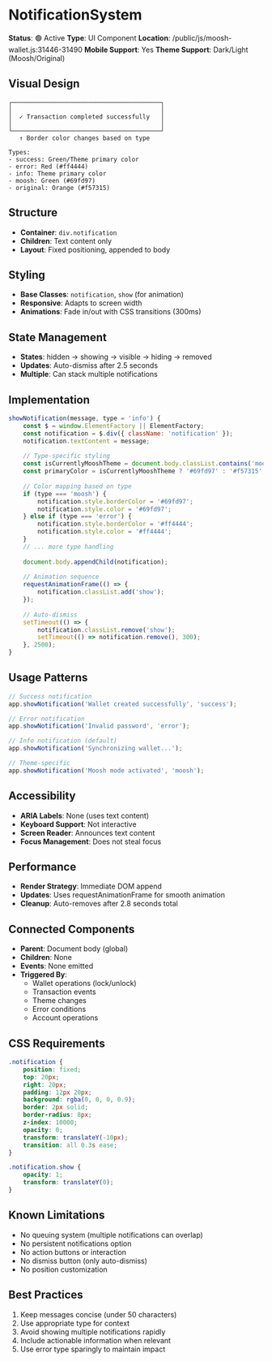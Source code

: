 # NotificationSystem

**Status**: 🟢 Active
**Type**: UI Component
**Location**: /public/js/moosh-wallet.js:31446-31490
**Mobile Support**: Yes
**Theme Support**: Dark/Light (Moosh/Original)

## Visual Design

```
┌─────────────────────────────────────────┐
│                                         │
│  ✓ Transaction completed successfully   │
│                                         │
└─────────────────────────────────────────┘
   ↑ Border color changes based on type
   
Types:
- success: Green/Theme primary color
- error: Red (#ff4444)
- info: Theme primary color
- moosh: Green (#69fd97)
- original: Orange (#f57315)
```

## Structure
- **Container**: `div.notification`
- **Children**: Text content only
- **Layout**: Fixed positioning, appended to body

## Styling
- **Base Classes**: `notification`, `show` (for animation)
- **Responsive**: Adapts to screen width
- **Animations**: Fade in/out with CSS transitions (300ms)

## State Management
- **States**: hidden → showing → visible → hiding → removed
- **Updates**: Auto-dismiss after 2.5 seconds
- **Multiple**: Can stack multiple notifications

## Implementation
```javascript
showNotification(message, type = 'info') {
    const $ = window.ElementFactory || ElementFactory;
    const notification = $.div({ className: 'notification' });
    notification.textContent = message;
    
    // Type-specific styling
    const isCurrentlyMooshTheme = document.body.classList.contains('moosh-mode');
    const primaryColor = isCurrentlyMooshTheme ? '#69fd97' : '#f57315';
    
    // Color mapping based on type
    if (type === 'moosh') {
        notification.style.borderColor = '#69fd97';
        notification.style.color = '#69fd97';
    } else if (type === 'error') {
        notification.style.borderColor = '#ff4444';
        notification.style.color = '#ff4444';
    }
    // ... more type handling
    
    document.body.appendChild(notification);
    
    // Animation sequence
    requestAnimationFrame(() => {
        notification.classList.add('show');
    });
    
    // Auto-dismiss
    setTimeout(() => {
        notification.classList.remove('show');
        setTimeout(() => notification.remove(), 300);
    }, 2500);
}
```

## Usage Patterns
```javascript
// Success notification
app.showNotification('Wallet created successfully', 'success');

// Error notification
app.showNotification('Invalid password', 'error');

// Info notification (default)
app.showNotification('Synchronizing wallet...');

// Theme-specific
app.showNotification('Moosh mode activated', 'moosh');
```

## Accessibility
- **ARIA Labels**: None (uses text content)
- **Keyboard Support**: Not interactive
- **Screen Reader**: Announces text content
- **Focus Management**: Does not steal focus

## Performance
- **Render Strategy**: Immediate DOM append
- **Updates**: Uses requestAnimationFrame for smooth animation
- **Cleanup**: Auto-removes after 2.8 seconds total

## Connected Components
- **Parent**: Document body (global)
- **Children**: None
- **Events**: None emitted
- **Triggered By**: 
  - Wallet operations (lock/unlock)
  - Transaction events
  - Theme changes
  - Error conditions
  - Account operations

## CSS Requirements
```css
.notification {
    position: fixed;
    top: 20px;
    right: 20px;
    padding: 12px 20px;
    background: rgba(0, 0, 0, 0.9);
    border: 2px solid;
    border-radius: 8px;
    z-index: 10000;
    opacity: 0;
    transform: translateY(-10px);
    transition: all 0.3s ease;
}

.notification.show {
    opacity: 1;
    transform: translateY(0);
}
```

## Known Limitations
- No queuing system (multiple notifications can overlap)
- No persistent notifications option
- No action buttons or interaction
- No dismiss button (only auto-dismiss)
- No position customization

## Best Practices
1. Keep messages concise (under 50 characters)
2. Use appropriate type for context
3. Avoid showing multiple notifications rapidly
4. Include actionable information when relevant
5. Use error type sparingly to maintain impact